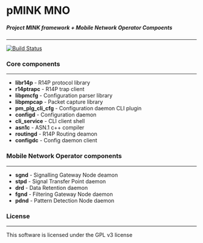 # pMINK MNO
##### *Project MINK framework + Mobile Network Operator Compoents*
----
[![Build Status](https://travis-ci.org/dfranusic/pmink.svg?branch=master)](https://travis-ci.org/dfranusic/pmink)

### Core components
----
 * **libr14p** - R14P protocol library                                                                              
 * **r14ptrapc** - R14P trap client                                                                                   
 * **libpmcfg** - Configuration parser library                                                                       
 * **libpmpcap** - Packet capture library                                                                             
 * **pm_plg_cli_cfg** - Configuration daemon CLI plugin                                                                    
 * **configd** - Configuration daemon                                                                               
 * **cli_service** - CLI client shell                                                                                   
 * **asn1c** - ASN.1 c++ compiler                                                                                 
 * **routingd** - R14P Routing deamon                                                                                
 * **configdc** - Config daemon client                                                                               

### Mobile Network Operator components
----
* **sgnd** - Signalling Gateway Node deamon
* **stpd** - Signal Transfer Point daemon                                                                        
* **drd** - Data Retention daemon                                                                               
* **fgnd** - Filtering Gateway Node daemon                                                                       
* **pdnd** - Pattern Detection Node daemon
 
### License
----
This software is licensed under the GPL v3 license